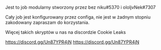 Jest to job modularny stworzony przez bez niku#5370 i ololjvNek#7307 

Cały job jest konfigurowany przez configa, nie jest w żadnym stopniu zakodowany zapraszam do korzystania. 


Więcej takich skryptów u nas na discordzie Cookie Leaks


https://discord.gg/Un87YPR4jN
https://discord.gg/Un87YPR4jN
